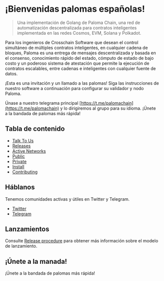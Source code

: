 # ¡Bienvenidas palomas españolas!

> Una implementación de Golang de Paloma Chain, una red de automatización descentralizada para contratos
> inteligentes implementada en las redes Cosmos, EVM, Solana y Polkadot.

Para los ingenieros de Crosschain Software que desean el control simultáneo de múltiples contratos inteligentes, en cualquier cadena de bloques, Paloma es una entrega de mensajes descentralizada y basada en el consenso, conocimiento rápido del estado, cómputo de estado de bajo costo y un poderoso sistema de atestación que permite la ejecución de contratos escalables, entre cadenas e inteligentes con cualquier fuente de datos.

¡Esta es una invitación y un llamado a las palomas! Siga las instrucciones de nuestro software a continuación para configurar su validador y nodo Paloma.

Únase a nuestro telegrama principal [https://t.me/palomachain](https://t.me/palomachain) y lo dirigiremos al grupo para su idioma. ¡Únete a la bandada de palomas más rápida!

## Tabla de contenido
- [Talk To Us](#talk-to-us)
- [Releases](#releases)
- [Active Networks](#active-networks)
- [Public](#public)
- [Private](#private)
- [Install](#install)
- [Contributing](CONTRIBUTING.md)

## Háblanos
Tenemos comunidades activas y útiles en Twitter y Telegram.
* [Twitter](https://twitter.com/paloma_chain)
* [Telegram](https://t.me/palomachain)

## Lanzamientos
Consulte [Release procedure](CONTRIBUTING.md#release-procedure) para obtener más información sobre el modelo de lanzamiento.

## ¡Únete a la manada!
¡Únete a la bandada de palomas más rápida!
